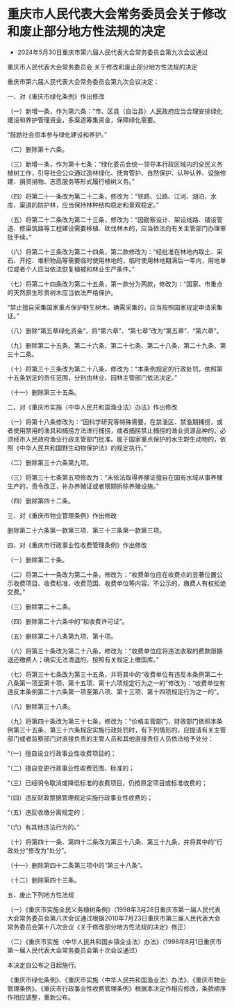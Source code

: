 # 重庆市人民代表大会常务委员会关于修改和废止部分地方性法规的决定

- 2024年5月30日重庆市第六届人民代表大会常务委员会第九次会议通过

<!-- INFO END -->

重庆市人民代表大会常务委员会 关于修改和废止部分地方性法规的决定

重庆市第六届人民代表大会常务委员会第九次会议决定：

一、对《重庆市绿化条例》作出修改

（一）新增一条，作为第六条：“市、区县（自治县）人民政府应当合理安排绿化建设和养护管理资金，多渠道筹集资金，保障绿化需要。

“鼓励社会资本参与绿化建设和养护。”

（二）删除第十六条。

（三）新增一条，作为第十七条：“绿化委员会统一领导本行政区域内的全民义务植树工作，引导社会公众通过造林绿化、抚育管护、自然保护、认种认养、设施修建、捐资捐物、志愿服务等形式履行植树义务。”

（四）将第二十一条改为第二十二条，修改为：“铁路、公路、江河、湖泊、水库、渠道的防护林，应当保持林种结构稳定和景观稳定。”

（五）将第二十二条改为第二十三条，修改为：“因勘察设计、架设线路、铺设管道、修渠筑路等工程建设需要移植、砍伐林木的，应当依法向有关主管部门办理审批手续。”

（六）将第二十三条改为第二十四条，第二款修改为：“经批准在林地内取土、采石、开挖、堆积物品等需要临时使用林地的，临时使用林地期满后一年内，用地单位或者个人应当依法恢复植被和林业生产条件。”

（七）将第二十四条改为第二十五条，第一款分为两款，修改为：“国家、市重点的天然原生珍贵树木应当依法严格保护。

“禁止擅自采集国家重点保护野生树木。确需采集的，应当按照国家规定申请采集证。”

（八）删除“第五章绿化资金”，将“第六章”、“第七章”改为“第五章”、“第六章”。

（九）删除第二十五条、第二十六条、第二十七条、第二十八条、第二十九条、第三十二条。

（十）将第三十三条改为第二十八条，修改为：“本条例规定的行政处罚，依照第十五条划定的责任范围，分别由林业、园林主管部门依法决定。”

（十一）删除第三十五条。

二、对《重庆市实施〈中华人民共和国渔业法〉办法》作出修改

（一）将第十八条修改为：“因科学研究等特殊需要，在禁渔区、禁渔期捕捞，或者使用禁用的渔具和捕捞方法进行捕捞，或者捕捞禁止捕捞的渔业资源品种的，必须经市人民政府渔业行政主管部门批准。属于国家重点保护的水生野生动物的，依照《中华人民共和国野生动物保护法》的规定执行。”

（二）删除第三十六条第九项。

（三）将第三十七条第五项修改为：“未依法取得养殖证擅自在国有水域从事养殖生产的，责令改正，补办养殖证或者限期拆除养殖设施。”

（四）删除第四十二条。

三、对《重庆市物业管理条例》作出修改

删除第二十六条第一款第三项、第三十三条第一款第三项。

四、对《重庆市行政事业性收费管理条例》作出修改

（一）删除第二十条。

（二）将第二十一条改为第二十条，修改为：“收费单位应在收费点的显著位置公示收费项目、收费标准、收费范围、收费单位等内容。不公示的，缴费人有权拒绝交费。”

（三）删除第二十二条。

（四）删除第二十六条中的“和收费许可证”。

（五）删除第二十八条第九项、第十项。

（六）将第三十条改为第二十八条，修改为：“收费单位应将违法收取的费款限期退还缴费人；确实无法清退的，按照有关规定上缴国库。”

（七）将第三十七条改为第三十五条，并将其中的“收费单位有违反本条例第二十八条第一项至第十项、第十五项、第十六项规定行为之一的”修改为：“收费单位有违反本条例第二十六条第一项至第八项、第十三项、第十四项规定行为之一的”。

（八）删除第三十八条。

（九）将第四十条改为第三十七条，修改为：“价格主管部门、财政部门依照本条例第三十五条、第三十六条规定实施行政处罚时，有下列情形的，应提请有关主管部门或者监察部门对直接负责的主管人员和其他直接责任人员依法给予处分：

“（一）擅自设立行政事业性收费项目的；

“（二）擅自变更行政事业性收费范围、标准的；

“（三）已经明令取消或降低标准的收费项目，仍按原定项目或标准收费的；

“（四）违反财政票据管理规定实施行政事业性收费的；

“（五）违反收缴分离规定的；

“（六）有其他违法行为的。”

（十）将第四十一条、第四十二条改为第三十八条、第三十九条，并将其中的“行政处分”修改为“处分”。

（十一）删除第四十二条第三项中的“第三十八条”。

（十二）删除第四十三条。

五、废止下列地方性法规

（一）《重庆市实施全民义务植树条例》（1998年3月28日重庆市第一届人民代表大会常务委员会第八次会议通过根据2010年7月23日重庆市第三届人民代表大会常务委员会第十八次会议《关于修改部分地方性法规的决定》修正）

（二）《重庆市实施〈中华人民共和国乡镇企业法〉办法》（1998年8月1日重庆市第一届人民代表大会常务委员会第十次会议通过）

本决定自公布之日起施行。

《重庆市绿化条例》、《重庆市实施〈中华人民共和国渔业法〉办法》、《重庆市物业管理条例》、《重庆市行政事业性收费管理条例》根据本决定作相应修改，条款顺序作相应调整，重新公布。
